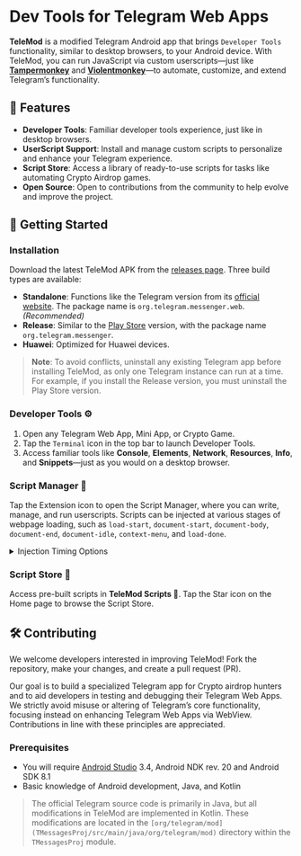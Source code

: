 # Dev Tools for Telegram Web Apps

**TeleMod** is a modified Telegram Android app that brings `Developer Tools` functionality, similar to desktop browsers, to your Android device. With TeleMod, you can run JavaScript via custom userscripts—just like **[Tampermonkey](https://www.tampermonkey.net/)** and **[Violentmonkey](https://violentmonkey.github.io/)**—to automate, customize, and extend Telegram’s functionality.

## 🚀 Features

- **Developer Tools**: Familiar developer tools experience, just like in desktop browsers.
- **UserScript Support**: Install and manage custom scripts to personalize and enhance your Telegram experience.
- **Script Store**: Access a library of ready-to-use scripts for tasks like automating Crypto Airdrop games.
- **Open Source**: Open to contributions from the community to help evolve and improve the project.

## 📲 Getting Started

### Installation

Download the latest TeleMod APK from the [releases page](releases). Three build types are available:

- **Standalone**: Functions like the Telegram version from its [official website](https://telegram.org/android?setln=en). The package name is `org.telegram.messenger.web`. *(Recommended)*
- **Release**: Similar to the [Play Store](https://play.google.com/store/apps/details?id=org.telegram.messenger&hl=en&gl=US) version, with the package name `org.telegram.messenger`.
- **Huawei**: Optimized for Huawei devices.

> **Note**: To avoid conflicts, uninstall any existing Telegram app before installing TeleMod, as only one Telegram instance can run at a time. For example, if you install the Release version, you must uninstall the Play Store version.

### Developer Tools ⚙️

1. Open any Telegram Web App, Mini App, or Crypto Game.
2. Tap the `Terminal` icon in the top bar to launch Developer Tools.
3. Access familiar tools like **Console**, **Elements**, **Network**, **Resources**, **Info**, and **Snippets**—just as you would on a desktop browser.

### Script Manager 🧩

Tap the Extension icon to open the Script Manager, where you can write, manage, and run userscripts. Scripts can be injected at various stages of webpage loading, such as `load-start`, `document-start`, `document-body`, `document-end`, `document-idle`, `context-menu`, and `load-done`.

<details>
  <summary>Injection Timing Options</summary>

  ```js
  // @run-at load-start
  ```
The script is injected as the WebView starts loading a URL, equivalent to [onPageStarted](https://developer.android.com/reference/android/webkit/WebViewClient#onPageStarted%28android.webkit.WebView,%20java.lang.String,%20android.graphics.Bitmap%29).

  ```js
  // @run-at document-start
  ```
The script is injected as early as possible.

  ```js
  // @run-at document-body
  ```
The script is injected once the `<body>` element is present.

  ```js
  // @run-at document-end
  ```
The script is injected after the DOMContentLoaded event fires.

  ```js
  // @run-at document-idle
  ```
The script is injected after the DOMContentLoaded event.

  ```js
  // @run-at context-menu
  ```
The script is injected when the context menu is opened.

  ```js
  // @run-at load-done
  ```
The script is injected when the WebView finishes loading, similar to [onPageFinished](https://developer.android.com/reference/android/webkit/WebViewClient#onPageFinished%28android.webkit.WebView,%20java.lang.String%29).

</details>

### Script Store 🤖

Access pre-built scripts in **TeleMod Scripts 🤖**. Tap the Star icon on the Home page to browse the Script Store.

## 🛠️ Contributing

We welcome developers interested in improving TeleMod! Fork the repository, make your changes, and create a pull request (PR).

Our goal is to build a specialized Telegram app for Crypto airdrop hunters and to aid developers in testing and debugging their Telegram Web Apps. We strictly avoid misuse or altering of Telegram’s core functionality, focusing instead on enhancing Telegram Web Apps via WebView. Contributions in line with these principles are appreciated.

### Prerequisites

- You will require [Android Studio](https://developer.android.com/studio) 3.4, Android NDK rev. 20 and Android SDK 8.1
- Basic knowledge of Android development, Java, and Kotlin

> The official Telegram source code is primarily in Java, but all modifications in TeleMod are implemented in Kotlin. These modifications are located in the `[org/telegram/mod](TMessagesProj/src/main/java/org/telegram/mod)` directory within the `TMessagesProj` module.
